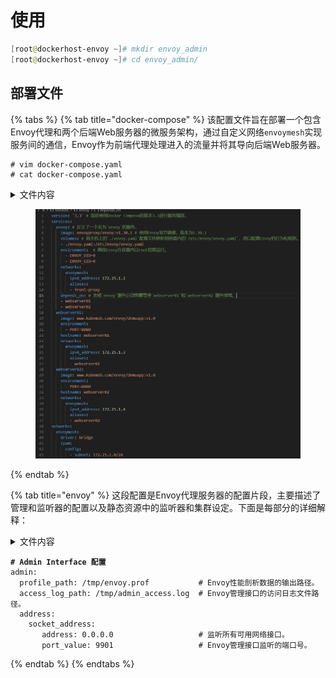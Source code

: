 # 使用

```powershell
[root@dockerhost-envoy ~]# mkdir envoy_admin
[root@dockerhost-envoy ~]# cd envoy_admin/
```

## 部署文件

{% tabs %}
{% tab title="docker-compose" %}
该配置文件旨在部署一个包含Envoy代理和两个后端Web服务器的微服务架构，通过自定义网络`envoymesh`实现服务间的通信，Envoy作为前端代理处理进入的流量并将其导向后端Web服务器。

```
# vim docker-compose.yaml
# cat docker-compose.yaml
```

<details>

<summary>文件内容</summary>

```powershell
version: '3.3'
services:
  envoy:
    image: envoyproxy/envoy:v1.30.1
    volumes:
    - ./envoy.yaml:/etc/envoy/envoy.yaml
    environment:
      - ENVOY_UID=0
      - ENVOY_GID=0
    networks:
      envoymesh:
        ipv4_address: 172.25.1.2
        aliases:
        - front-proxy
    depends_on:
    - webserver01
    - webserver02
  webserver01:
    image: www.kubemsb.com/envoy/demoapp:v1.0
    environment:
      - PORT=8080
    hostname: webserver01
    networks:
      envoymesh:
        ipv4_address: 172.25.1.3
        aliases:
        - webserver01
  webserver02:
    image: www.kubemsb.com/envoy/demoapp:v1.0
    environment:
      - PORT=8080
    hostname: webserver02
    networks:
      envoymesh:
        ipv4_address: 172.25.1.4
        aliases:
        - webserver02
networks:
  envoymesh:
    driver: bridge
    ipam:
      config:
        - subnet: 172.25.1.0/24
```



</details>

<figure><img src="../../../../.gitbook/assets/image (12).png" alt=""><figcaption></figcaption></figure>


{% endtab %}

{% tab title="envoy" %}
这段配置是Envoy代理服务器的配置片段，主要描述了管理和监听器的配置以及静态资源中的监听器和集群设定。下面是每部分的详细解释：

<details>

<summary>文件内容</summary>

```powershell
admin:
  profile_path: /tmp/envoy.prof
  access_log_path: /tmp/admin_access.log
  address:
    socket_address:
       address: 0.0.0.0
       port_value: 9901
static_resources:
  listeners:
  - name: listener_0
    address:
      socket_address: { address: 0.0.0.0, port_value: 80 }
    filter_chains:
    - filters:
      - name: envoy.filters.network.http_connection_manager
        typed_config:
          "@type": type.googleapis.com/envoy.extensions.filters.network.http_connection_manager.v3.HttpConnectionManager
          stat_prefix: ingress_http
          codec_type: AUTO
          route_config:
            name: local_route
            virtual_hosts:
            - name: web_service_1
              domains: ["*.kubemsb.com", "kubemsb.com"]
              routes:
              - match: { prefix: "/" }
                route: { cluster: local_cluster }
            - name: web_service_2
              domains: ["*.kubex.com","kubex.com"]
              routes:
              - match: { prefix: "/" }
                redirect:
                  host_redirect: "www.kubemsb.com"
          http_filters:
          - name: envoy.filters.http.router
            typed_config:
              "@type": type.googleapis.com/envoy.extensions.filters.http.router.v3.Router
  clusters:
  - name: local_cluster
    connect_timeout: 0.25s
    type: STATIC
    lb_policy: ROUND_ROBIN
    load_assignment:
      cluster_name: local_cluster
      endpoints:
      - lb_endpoints:
        - endpoint:
            address:
              socket_address: { address: 172.25.1.3, port_value: 8080 }
        - endpoint:
            address:
              socket_address: { address: 172.25.1.4, port_value: 8080 }
```



</details>

<pre class="language-yaml"><code class="lang-yaml"><strong># Admin Interface 配置
</strong>admin:
  profile_path: /tmp/envoy.prof           # Envoy性能剖析数据的输出路径。
  access_log_path: /tmp/admin_access.log  # Envoy管理接口的访问日志文件路径。
  address:
    socket_address:
       address: 0.0.0.0                   # 监听所有可用网络接口。
       port_value: 9901                   # Envoy管理接口监听的端口号。
</code></pre>
{% endtab %}
{% endtabs %}

